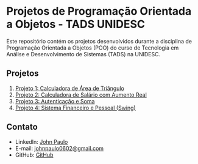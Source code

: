 # Projetos de Programação Orientada a Objetos - TADS UNIDESC

Este repositório contém os projetos desenvolvidos durante a disciplina de Programação Orientada a Objetos (POO) do curso de Tecnologia em Análise e Desenvolvimento de Sistemas (TADS) na UNIDESC.

## Projetos

1. [Projeto 1: Calculadora de Área de Triângulo](/Calculadora%20de%20Área%20de%20Triângulo/)
2. [Projeto 2: Calculadora de Salário com Aumento Real](/Desafio%20sobre%20estruturas%20Condicionais/)
3. [Projeto 3: Autenticação e Soma](/Autenticação%20e%20Soma/)
3. [Projeto 4: Sistema Financeiro e Pessoal (Swing)](/Sistema%20Financeiro/)


## Contato

- LinkedIn: [John Paulo](https://www.linkedin.com/in/johnpaulopaiva)
- E-mail: [johnpaulo0602@gmail.com](mailto:johnpaulo0602@gmail.com)
- GitHub: [GitHub](https://github.com/johnpaulo0602)